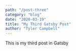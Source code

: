 ```yaml
---
path: "/post-three"
category: "blog"
date: "2020-03-19"
title: "My Third Gatsby Post"
author: "Tyler Campbell"
---
```


This is my third post in Gatsby
